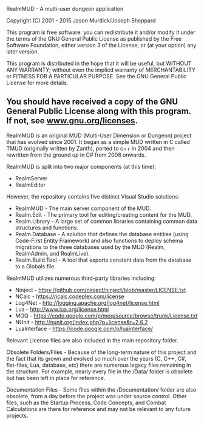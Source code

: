 RealmMUD - A multi-user dungeon application

Copyright (C) 2001 - 2015 Jason Murdick/Joseph Sheppard

This program is free software: you can redistribute it and/or modify it under the terms of the GNU General Public License as published by the Free Software Foundation, either version 3 of the License, or (at your option) any later version.

This program is distributed in the hope that it will be useful, but WITHOUT ANY WARRANTY; without even the implied warranty of MERCHANTABILITY or FITNESS FOR A PARTICULAR PURPOSE.  See the GNU General Public License for more details. 

You should have received a copy of the GNU General Public License along with this program.  If not, see www.gnu.org/licenses.
-----------------------------------------------------------------------------------------------------------------------------

RealmMUD is an original MUD (Multi-User Dimension or Dungeon) project that has evolved since 2001.  It began as a simple MUD written in C called TMUD (originally written by Zanth), ported to c++ in 2004 and then rewritten from the ground up in C# from 2008 onwards.

RealmMUD is split into two major components (at this time):
 * RealmServer
 * RealmEditor

However, the repository contains five distinct Visual Studio solutions:
 * RealmMUD - The main server component of the MUD.
 * Realm.Edit - The primary tool for editing/creating content for the MUD.
 * Realm.Library - A large set of common libraries containing common data structures and functions.
 * Realm.Database - A solution that defines the database entities (using Code-First Entity Framework) and also functions to deploy schema migrations to the three databases used by the MUD (Realm, RealmAdmin, and RealmLive).
 * Realm.Build.Tool - A tool that exports constant data from the database to a Globals file.

RealmMUD utilizes numerous third-party libraries including:
 * Ninject - https://github.com/ninject/ninject/blob/master/LICENSE.txt
 * NCalc - https://ncalc.codeplex.com/license
 * Log4Net - http://logging.apache.org/log4net/license.html
 * Lua - http://www.lua.org/license.html
 * MOQ - https://code.google.com/p/moq/source/browse/trunk/License.txt
 * NUnit - http://nunit.org/index.php?p=license&r=2.6.2
 * LuaInterface - https://code.google.com/p/luainterface/ 

Relevant License files are also included in the main repository folder.

Obsolete Folders/Files - Because of the long-term nature of this project and the fact that its grown and evolved so much over the years (C, C++, C#, flat-files, Lua, database, etc) there are numerous legacy files remaining in the structure.  For example, nearly every file in the /Data/ folder is obsolete but has been left in place for reference.  

Documentation Files - Some files within the /Documentation/ folder are also obsolete, from a day before the project was under source control.  Other files, such as the Startup Process, Code Concepts, and Combat Calculations are there for reference and may not be relevant to any future projects.
